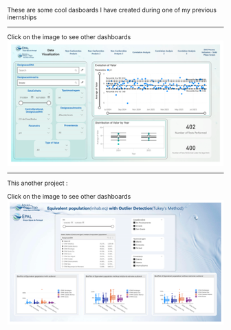 These are some cool dasboards I have created during one of my previous inernships

---
Click on the image to see other dashboards
[![PDF Preview](docs/WWTP_Report_compressed-1.png)](docs/WWTP_Report_compressed.pdf)

---
This another project : 

Click on the image to see other dashboards
[![PDF Preview](docs/FINAL_compressed-1.png)](docs/FINAL_compressed.pdf)
